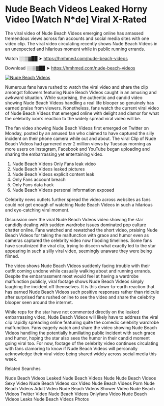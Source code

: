 ﻿# Nude Beach Videos Leaked Horny Video [Watch N*de] Viral X-Rated

The viral video of ﻿Nude Beach Videos emerging online has amassed tremendous views across fan accounts and social media sites with one video clip. The viral video circulating recently shows ﻿Nude Beach Videos in an unexpected and hilarious moment while in public running errands. 

Watch ░░▒▓██ ➤ https://hmhmed.com/nude-beach-videos

Download ░░▒▓██ ➤ https://hmhmed.com/nude-beach-videos

[![Nude Beach Videos](https://i.imgur.com/dJHk4Zq.gif)](https://hmhmed.com/nude-beach-videos)

Numerous fans have rushed to watch the viral video and share the clip amongst followers featuring ﻿Nude Beach Videos caught in an amusing and awkward situation. While surprising, the authentic and candid video showing ﻿Nude Beach Videos handling a real life blooper so genuinely has earned praise from viewers. Nonetheless, fans watch the current viral video of ﻿Nude Beach Videos that emerged online with delight and clamor for what the celebrity icon’s reaction to the widely spread viral video will be.

The fan video showing ﻿Nude Beach Videos first emerged on Twitter on Monday, posted by an amused fan who claimed to have captured the silly incident on their phone camera while out and about. The viral Clip of ﻿Nude Beach Videos had garnered over 2 million views by Tuesday morning as more users on Instagram, Facebook and YouTube began uploading and sharing the embarrassing yet entertaining video. 

1. ﻿Nude Beach Videos Only Fans leak video
2. ﻿Nude Beach Videos leaked pictures
3. ﻿Nude Beach Videos explicit content leak
4. Only Fans account breach
5. Only Fans data hack
6. ﻿Nude Beach Videos personal information exposed

Celebrity news outlets further spread the video across websites as fans could not get enough of watching ﻿Nude Beach Videos in such a hilarious and eye-catching viral moment. 

Discussion over the viral ﻿Nude Beach Videos video showing the star candidly dealing with sudden wardrobe issues dominated pop culture chatter online. Fans watched and rewatched the short video, praising ﻿Nude Beach Videos for taking the malfunction with grace and humor even as cameras captured the celebrity video now flooding timelines. Some fans have scrutinized the viral clip, trying to discern what exactly led to the star appearing in such a silly viral video, seemingly unaware they were being filmed.

The video shows ﻿Nude Beach Videos suddenly facing trouble with their outfit coming undone while casually walking about and running errands. Despite the embarrassment most would feel at having a wardrobe malfunction publicly, viral footage shows ﻿Nude Beach Videos simply laughing the incident off themselves. It is this down-to-earth reaction that has earned ﻿Nude Beach Videos such positive responses rather than ridicule after surprised fans rushed online to see the video and share the celebrity blooper seen around the internet.  

While reps for the star have not commented directly on the leaked embarrassing video, ﻿Nude Beach Videos will likely have to address the viral clip rapidly spreading online featuring quite the comedic celebrity wardrobe malfunction. Fans eagerly watch and share the video showing ﻿Nude Beach Videos handling the potentially humiliating public incident with such grace and humor, hoping the star also sees the humor in their candid moment going viral too. For now, footage of the celebrity video continues circulating with fans clamoring to know if ﻿Nude Beach Videos will personally acknowledge their viral video being shared widely across social media this week.

Related Searches

﻿Nude Beach Videos Leaked
﻿Nude Beach Videos Nude
﻿Nude Beach Videos Sexy Video
﻿Nude Beach Videos xxx Video
﻿Nude Beach Videos Porn
﻿Nude Beach Videos Adult Video
﻿Nude Beach Videos Shower Video
﻿Nude Beach Videos Twitter Video
﻿Nude Beach Videos Onlyfans Video
﻿Nude Beach Videos Leaks
﻿Nude Beach Videos Photos